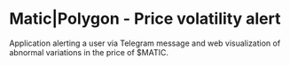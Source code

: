 # Matic|Polygon - Price volatility alert
Application alerting a user via Telegram message and web visualization of abnormal variations in the price of $MATIC.
